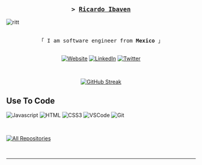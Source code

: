 
<!--
<h2 align="center">
  Welcome to Al Siam World!
  <img src="https://media.giphy.com/media/hvRJCLFzcasrR4ia7z/giphy.gif" width="28">
</h2>
-->

<!--
<p align="center">
  <a href="https://github.com/alsiam"><img src="https://readme-typing-svg.herokuapp.com/?lines=Self%20Taught%20Programmer;Front%20End%20Developer;1.5%2B%20years%20of%20coding%20experience;Always%20learning%20new%20things&center=true&width=380&height=45"></a>
</p>

<pre align="center">
 ________  ___  _________  ________  ________  ___      ___ _______   ________      
|\   __  \|\  \|\___   ___\\   __  \|\   __  \|\  \    /  /|\  ___ \ |\   ___  \    
\ \  \|\  \ \  \|___ \  \_\ \  \|\ /\ \  \|\  \ \  \  /  / | \   __/|\ \  \\ \  \   
 \ \   _  _\ \  \   \ \  \ \ \   __  \ \   __  \ \  \/  / / \ \  \_|/_\ \  \\ \  \  
  \ \  \\  \\ \  \   \ \  \ \ \  \|\  \ \  \ \  \ \    / /   \ \  \_|\ \ \  \\ \  \ 
   \ \__\\ _\\ \__\   \ \__\ \ \_______\ \__\ \__\ \__/ /     \ \_______\ \__\\ \__\
    \|__|\|__|\|__|    \|__|  \|_______|\|__|\|__|\|__|/       \|_______|\|__| \|__|
 </pre>

 -->





<!-- Intro  -->
<h3 align="center">
        <samp>&gt;
                <b><a target="_blank" href="https://ritbaven.github.io/">Ricardo Ibaven</a></b>
        </samp>
</h3>


![ritt](https://github.com/Ritbaven/Ritbaven/assets/127344526/0f6a8473-182d-4adb-bb74-f247fcf7e335)
 
<p align="center"> 
  <samp>
    <br>
    「 I am software engineer from <b>Mexico</b> 」
    <br>
    <br>
  </samp>
</p>

<p align="center">
 <a href="https://ritbaven.github.io/" target="_blank"><img alt="Website" title="Website" src="https://img.shields.io/badge/-Website-00C0FA?style=for-the-badge&logo=koding&logoColor=white"/></a>
 <a href="https://www.linkedin.com/in/ibaven/" target="_blank"><img alt="LinkedIn" title="LinkedIn" src="https://img.shields.io/badge/-LinkedIn-A56E37?style=for-the-badge&logo=koding&logoColor=white"/></a>
 <a href="https://x.com/Ritbaven1" target="_blank"><img alt="Twitter" title="Twitter" src="https://img.shields.io/badge/-Twitter-FA7D00?style=for-the-badge&logo=koding&logoColor=white"/></a>
<!--  <a href="https://instagram.com/_alsiam" target="_blank">
  <img src="https://img.shields.io/badge/Instagram-fe4164?style=for-the-badge&logo=instagram&logoColor=white" alt="alsiam" />
 </a>  -->
<!--  <a href="https://facebook.com/alsiam.dev" target="_blank">
  <img src="https://img.shields.io/badge/Facebook-20BEFF?&style=for-the-badge&logo=facebook&logoColor=white" alt="alsiam"  />
  </a>  -->
</p>
<br />

<p align="center">
  <a href="https://git.io/streak-stats"><img src="https://streak-stats.demolab.com?user=Ritbaven&theme=transparent&hide_border=true&mode=weekly&fire=FA7D00&dates=E0AB6E&sideNums=00C0FA&ring=00C0FA&currStreakNum=EBEBEB&stroke=EBEBEB&currStreakLabel=EBEBEB&sideLabels=2F9ABA" alt="GitHub Streak" /></a>
</p>


## Use To Code

![Javascript](https://img.shields.io/badge/Javascript-F0DB4F?style=for-the-badge&labelColor=black&logo=javascript&logoColor=F0DB4F)
![HTML](https://img.shields.io/badge/HTML5-E34F26?style=for-the-badge&logo=html5&logoColor=white)
![CSS3](https://img.shields.io/badge/CSS3-1572B6?style=for-the-badge&logo=css3&logoColor=white)
![VSCode](https://img.shields.io/badge/Visual_Studio-0078d7?style=for-the-badge&logo=visual%20studio&logoColor=white)
![Git](https://img.shields.io/badge/Git-F05032?style=for-the-badge&logo=git&logoColor=white)

<br/>

<p align="left">
  <a href="https://github.com/Ritbaven?tab=repositories" target="_blank"><img alt="All Repositories" title="All Repositories" src="https://img.shields.io/badge/-All%20Repos-00C0FA?style=for-the-badge&logo=koding&logoColor=white"/></a>
</p>

<br/>
<hr/>
<br/>


